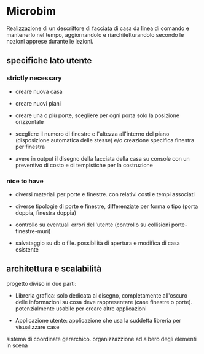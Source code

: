 # Microbim

Realizzazione di un descrittore di facciata di casa da linea di comando e mantenerlo nel tempo, aggiornandolo e riarchitetturandolo secondo le nozioni apprese durante le lezioni.

## specifiche lato utente
### strictly necessary
- creare nuova casa

- creare nuovi piani

- creare una o più porte, scegliere per ogni porta solo la posizione orizzontale

- scegliere il numero di finestre e l'altezza all'interno del piano (disposizione automatica delle stesse) e/o creazione specifica finestra per finestra

- avere in output il disegno della facciata della casa su console con un preventivo di costo e di tempistiche per la costruzione

### nice to have
- diversi materiali per porte e finestre. con relativi costi e tempi associati

- diverse tipologie di porte e finestre, differenziate per forma o tipo (porta doppia, finestra doppia)

- controllo su eventuali errori dell'utente (controllo su collisioni porte-finestre-muri)

- salvataggio su db o file. possibilità di apertura e modifica di casa esistente

## architettura e scalabilità
progetto diviso in due parti:

- Libreria grafica: solo dedicata al disegno, completamente all'oscuro delle informazioni su cosa deve rappresentare (case finestre o porte). potenzialmente usabile per creare altre applicazioni

- Applicazione utente: applicazione che usa la suddetta libreria per visualizzare case

sistema di coordinate gerarchico. organizzazzione ad albero degli elementi in scena
